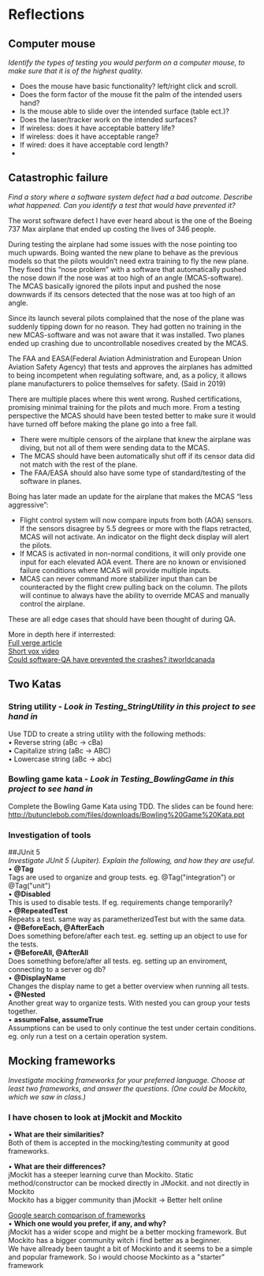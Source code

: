 # Reflections  

## Computer mouse
*Identify the types of testing you would perform on a computer mouse, to
make sure that it is of the highest quality.*

- Does the mouse have basic functionality? left/right click and scroll. 
- Does the form factor of the mouse fit the palm of the intended users hand?
- Is the mouse able to slide over the intended surface (table ect.)?
- Does the laser/tracker work on the intended surfaces?
- If wireless: does it have acceptable battery life?
- If wireless: does it have acceptable range?
- If wired: does it have acceptable cord length?
- 

## Catastrophic failure
*Find a story where a software system defect had a bad outcome. Describe
what happened. Can you identify a test that would have prevented it?*
  
The worst software defect I have ever heard about is the one of the Boeing 737 Max airplane that ended up costing the lives of 346 people.   
  
During testing the airplane had some issues with the nose pointing too much upwards. Boing wanted the new plane to behave as the previous models so that the pilots wouldn’t need extra training to fly the new plane. They fixed this “nose problem” with a software that automatically pushed the nose down if the nose was at too high of an angle (MCAS-software).
The MCAS basically ignored the pilots input and pushed the nose downwards if its censors detected that the nose was at too high of an angle.   
  
Since its launch several pilots complained that the nose of the plane was suddenly tipping down for no reason. They had gotten no training in the new MCAS-software and was not aware that it was installed. Two planes ended up crashing due to uncontrollable nosedives created by the MCAS.  

The FAA and EASA(Federal Aviation Administration and European Union Aviation Safety Agency) that tests and approves the airplanes has admitted to being incompetent when regulating software, and, as a policy, it allows plane manufacturers to police themselves for safety. (Said in 2019)

There are multiple places where this went wrong. Rushed certifications, promising minimal training for the pilots and much more. 
From a testing perspective the MCAS should have been tested better to make sure it would have turned off before making the plane go into a free fall. 
-	There were multiple censors of the airplane that knew the airplane was diving, but not all of them were sending data to the MCAS.
-	The MCAS should have been automatically shut off if its censor data did not match with the rest of the plane.  
-   The FAA/EASA should also have some type of standard/testing of the software in planes. 

Boing has later made an update for the airplane that makes the MCAS “less aggressive”:
- Flight control system will now compare inputs from both (AOA) sensors. If the sensors disagree by 5.5 degrees or more with the flaps retracted, MCAS will not activate. An indicator on the flight deck display will alert the pilots.  
- If MCAS is activated in non-normal conditions, it will only provide one input for each elevated AOA event. There are no known or envisioned failure conditions where MCAS will provide multiple inputs.  
- MCAS can never command more stabilizer input than can be counteracted by the flight crew pulling back on the column. The pilots will continue to always have the ability to override MCAS and manually control the airplane.  
  
These are all edge cases that should have been thought of during QA. 

More in depth here if interrested:    
[Full verge article](https://www.theverge.com/2019/5/2/18518176/boeing-737-max-crash-problems-human-error-mcas-faa)  
[Short vox video](https://www.youtube.com/watch?v=H2tuKiiznsY)  
[Could software-QA have prevented the crashes? itworldcanada](https://www.itworldcanada.com/article/could-software-quality-assurance-processes-have-prevented-the-boeing-737-max-crash/417713)  


## Two Katas  

### String utility - *Look in Testing_StringUtility in this project to see hand in* 
Use TDD to create a string utility with the following methods:  
• Reverse string (aBc -> cBa)  
• Capitalize string (aBc -> ABC)  
• Lowercase string (aBc -> abc)  
  

  
### Bowling game kata - *Look in Testing_BowlingGame in this project to see hand in* 
Complete the Bowling Game Kata using TDD. The slides can be found here:  
http://butunclebob.com/files/downloads/Bowling%20Game%20Kata.ppt  


### Investigation of tools  
##JUnit 5  
*Investigate JUnit 5 (Jupiter). Explain the following, and how they are useful.*  
• **@Tag**  
Tags are used to organize and group tests. eg. @Tag("integration") or @Tag("unit")  
• **@Disabled**  
This is used to disable tests. If eg. requirements change temporarily?  
• **@RepeatedTest**  
Repeats a test. same way as parametherizedTest but with the same data.  
• **@BeforeEach, @AfterEach**  
Does something before/after each test. eg. setting up an object to use for the tests.  
• **@BeforeAll, @AfterAll**  
Does something before/after all tests. eg. setting up an enviroment, connecting to a server og db?  
• **@DisplayName**  
Changes the display name to get a better overview when running all tests.  
• **@Nested**  
Another great way to organize tests. With nested you can group your tests together.   
• **assumeFalse, assumeTrue**  
Assumptions can be used to only continue the test under certain conditions. eg. only run a test on a certain operation system.  

## Mocking frameworks  
*Investigate mocking frameworks for your preferred language. Choose at least
two frameworks, and answer the questions. (One could be Mockito, which
we saw in class.)*  

### I have chosen to look at jMockit and Mockito

• **What are their similarities?**  
Both of them is accepted in the mocking/testing community at good frameworks.  

• **What are their differences?**  
jMockit has a steeper learning curve than Mockito. 
Static method/constructor can be mocked directly in JMockit. and not directly in Mockito  
Mockito has a bigger community than jMockit -> Better helt online  
  
[Google search comparison of frameworks](https://trends.google.com/trends/explore?q=mockito,jmockit,easymock,PowerMock)  
• **Which one would you prefer, if any, and why?**  
jMockit has a wider scope and might be a better mocking framework. But Mockito has a bigger community witch i find better as a beginner.  
We have allready been taught a bit of Mockinto and it seems to be a simple and popular framework. So i would choose Mockinto as a "starter" framework     
